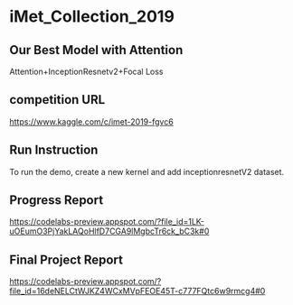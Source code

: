 # iMet_Collection_2019

## Our Best Model with Attention
Attention+InceptionResnetv2+Focal Loss

## competition URL
https://www.kaggle.com/c/imet-2019-fgvc6

## Run Instruction
To run the demo, create a new kernel and add inceptionresnetV2 dataset.

## Progress Report
https://codelabs-preview.appspot.com/?file_id=1LK-uOEumO3PjYakLAQoHlfD7CGA9lMgbcTr6ck_bC3k#0

## Final Project Report
https://codelabs-preview.appspot.com/?file_id=16deNELCtWJKZ4WCxMVpFEOE45T-c777FQtc6w9rmcg4#0

